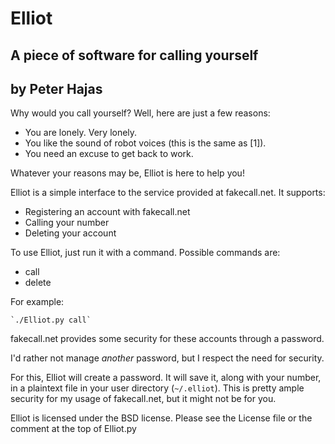 Elliot
======

A piece of software for calling yourself
----------------------------------------

by Peter Hajas
--------------

Why would you call yourself? Well, here are just a few reasons:
- You are lonely. Very lonely.
- You like the sound of robot voices (this is the same as [1]).
- You need an excuse to get back to work.

Whatever your reasons may be, Elliot is here to help you!

Elliot is a simple interface to the service provided at fakecall.net. It supports:
 - Registering an account with fakecall.net
 - Calling your number
 - Deleting your account

To use Elliot, just run it with a command. Possible commands are:
 - call
 - delete

For example:

    `./Elliot.py call`

fakecall.net provides some security for these accounts through a password.

I'd rather not manage *another* password, but I respect the need for security.

For this, Elliot will create a password. It will save it, along with your number,
in a plaintext file in your user directory (`~/.elliot`). This is pretty ample
security for my usage of fakecall.net, but it might not be for you.

Elliot is licensed under the BSD license.
Please see the License file or the comment at the top of Elliot.py
